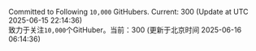 Committed to Following `10,000` GitHubers. Current: <!-- FOLLOWING_COUNT -->300<!-- FOLLOWING_COUNT --> (Update at UTC <!-- LAST_UPDATED -->2025-06-15 22:14:36<!-- LAST_UPDATED -->)<br>
致力于关注`10,000`个GitHuber。当前：<!-- FOLLOWING_COUNT -->300<!-- FOLLOWING_COUNT --> (更新于北京时间 <!-- LAST_UPDATED_CST -->2025-06-16 06:14:36<!-- LAST_UPDATED_CST -->)
